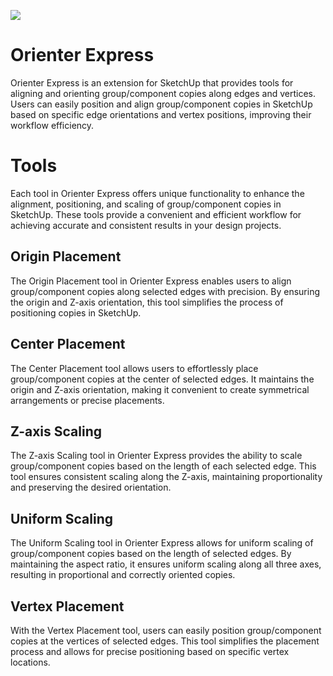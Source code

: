 ![](https://alejandrosoriano.xyz/wp-content/uploads/2023/05/EW_OE_toolbar.png)

# Orienter Express
Orienter Express is an extension for SketchUp that provides tools for aligning and orienting group/component copies along edges and vertices. Users can easily position and align group/component copies in SketchUp based on specific edge orientations and vertex positions, improving their workflow efficiency.

# Tools
Each tool in Orienter Express offers unique functionality to enhance the alignment, positioning, and scaling of group/component copies in SketchUp. These tools provide a convenient and efficient workflow for achieving accurate and consistent results in your design projects.

## Origin Placement
The Origin Placement tool in Orienter Express enables users to align group/component copies along selected edges with precision. By ensuring the origin and Z-axis orientation, this tool simplifies the process of positioning copies in SketchUp.

## Center Placement
The Center Placement tool allows users to effortlessly place group/component copies at the center of selected edges. It maintains the origin and Z-axis orientation, making it convenient to create symmetrical arrangements or precise placements.

## Z-axis Scaling
The Z-axis Scaling tool in Orienter Express provides the ability to scale group/component copies based on the length of each selected edge. This tool ensures consistent scaling along the Z-axis, maintaining proportionality and preserving the desired orientation.

## Uniform Scaling
The Uniform Scaling tool in Orienter Express allows for uniform scaling of group/component copies based on the length of selected edges. By maintaining the aspect ratio, it ensures uniform scaling along all three axes, resulting in proportional and correctly oriented copies.

## Vertex Placement
With the Vertex Placement tool, users can easily position group/component copies at the vertices of selected edges. This tool simplifies the placement process and allows for precise positioning based on specific vertex locations.
